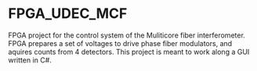 # FPGA_UDEC_MCF
FPGA project for the control system of the Muliticore fiber interferometer. FPGA prepares a set of voltages to drive phase fiber modulators, and aquires counts from 4 detectors. This project is meant to work along a GUI written in C#.
